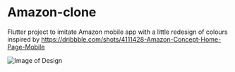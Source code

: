 # Amazon-clone 

Flutter project to imitate Amazon mobile app with a little redesign of colours inspired by 
https://dribbble.com/shots/4111428-Amazon-Concept-Home-Page-Mobile

![Image of Design](https://static.dribbble.com/users/972024/screenshots/4111428/amazon-home-page-mobile_1x.jpg)


